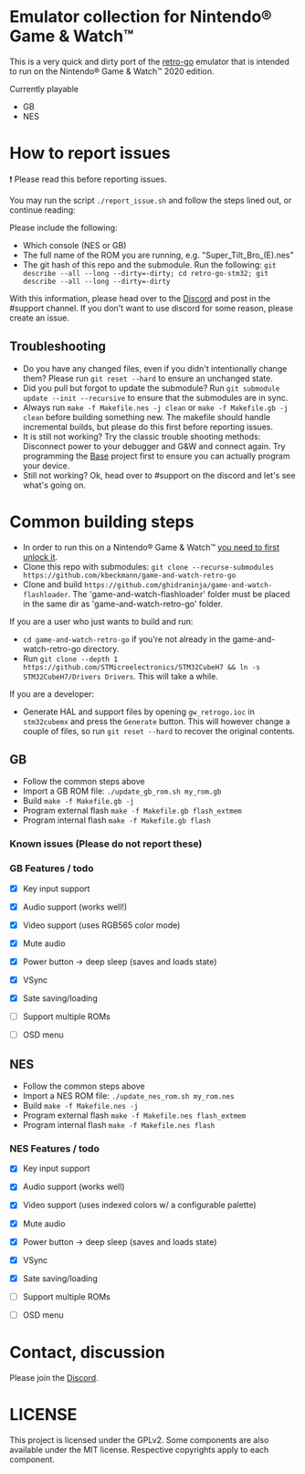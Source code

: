 # Emulator collection for Nintendo® Game & Watch™

This is a very quick and dirty port of the [retro-go](https://github.com/ducalex/retro-go) emulator that is intended to run on the Nintendo® Game & Watch™ 2020 edition.

Currently playable
- GB
- NES


# How to report issues

:exclamation: Please read this before reporting issues.

You may run the script `./report_issue.sh` and follow the steps lined out, or continue reading:

Please include the following:

- Which console (NES or GB)
- The full name of the ROM you are running, e.g. "Super_Tilt_Bro_(E).nes"
- The git hash of this repo and the submodule. Run the following: `git describe --all --long --dirty=-dirty; cd retro-go-stm32; git describe --all --long --dirty=-dirty`

With this information, please head over to the [Discord](https://discord.gg/vVcwrrHTNJ) and post in the #support channel. If you don't want to use discord for some reason, please create an issue.


## Troubleshooting

- Do you have any changed files, even if you didn't intentionally change them? Please run `git reset --hard` to ensure an unchanged state.
- Did you pull but forgot to update the submodule? Run `git submodule update --init --recursive` to ensure that the submodules are in sync.
- Always run `make -f Makefile.nes -j clean` or `make -f Makefile.gb -j clean` before building something new. The makefile should handle incremental builds, but please do this first before reporting issues.
- It is still not working? Try the classic trouble shooting methods: Disconnect power to your debugger and G&W and connect again. Try programming the [Base](https://github.com/ghidraninja/game-and-watch-base) project first to ensure you can actually program your device.
- Still not working? Ok, head over to #support on the discord and let's see what's going on.


# Common building steps

- In order to run this on a Nintendo® Game & Watch™ [you need to first unlock it](https://github.com/ghidraninja/game-and-watch-backup/).
- Clone this repo with submodules: `git clone --recurse-submodules https://github.com/kbeckmann/game-and-watch-retro-go`
- Clone and build `https://github.com/ghidraninja/game-and-watch-flashloader`. The 'game-and-watch-flashloader' folder must be placed in the same dir as 'game-and-watch-retro-go' folder.

If you are a user who just wants to build and run:
- `cd game-and-watch-retro-go` if you're not already in the game-and-watch-retro-go directory.
- Run `git clone --depth 1 https://github.com/STMicroelectronics/STM32CubeH7 && ln -s STM32CubeH7/Drivers Drivers`. This will take a while.


If you are a developer:
- Generate HAL and support files by opening `gw_retrogo.ioc` in `stm32cubemx` and press the `Generate` button. This will however change a couple of files, so run `git reset --hard` to recover the original contents.


## GB

- Follow the common steps above
- Import a GB ROM file: `./update_gb_rom.sh my_rom.gb`
- Build `make -f Makefile.gb -j`
- Program external flash `make -f Makefile.gb flash_extmem`
- Program internal flash `make -f Makefile.gb flash`


### Known issues (Please do not report these)



### GB Features / todo

- [x] Key input support
- [x] Audio support (works well!)
- [x] Video support (uses RGB565 color mode)
- [X] Mute audio
- [X] Power button -> deep sleep (saves and loads state)
- [X] VSync
- [X] Sate saving/loading
- [ ] Support multiple ROMs
- [ ] OSD menu


## NES

- Follow the common steps above
- Import a NES ROM file: `./update_nes_rom.sh my_rom.nes`
- Build `make -f Makefile.nes -j`
- Program external flash `make -f Makefile.nes flash_extmem`
- Program internal flash `make -f Makefile.nes flash`


### NES Features / todo
- [x] Key input support
- [x] Audio support (works well)
- [x] Video support (uses indexed colors w/ a configurable palette)
- [x] Mute audio
- [X] Power button -> deep sleep (saves and loads state)
- [X] VSync
- [X] Sate saving/loading
- [ ] Support multiple ROMs
- [ ] OSD menu


# Contact, discussion

Please join the [Discord](https://discord.gg/vVcwrrHTNJ).


# LICENSE

This project is licensed under the GPLv2. Some components are also available under the MIT license. Respective copyrights apply to each component.

